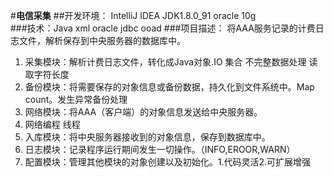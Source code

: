 #**电信采集**
##开发环境： IntelliJ IDEA     JDK1.8.0_91     oracle 10g    
###技术：Java    xml   oracle   jdbc   ooad 
###项目描述：
将AAA服务记录的计费日志文件，解析保存到中央服务器的数据库中。
1. 采集模块：解析计费日志文件，转化成Java对象.IO     集合    不完整数据处理  读取字符长度
2. 备份模块：将需要保存的对象信息或备份数据，持久化到文件系统中。Map  count。发生异常备份处理
3. 网络模块：将AAA（客户端）的对象信息发送给中央服务器。
4. 网络编程    线程
5. 入库模块：将中央服务器接收到的对象信息，保存到数据库中。
6. 日志模块：记录程序运行期间发生一切操作。（INFO,EROOR,WARN）
7. 配置模块：管理其他模块的对象创建以及初始化。1.代码灵活2.可扩展增强
